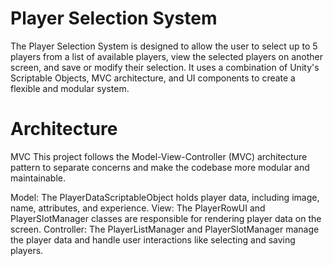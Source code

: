 # Player Selection System
 
The Player Selection System is designed to allow the user to select up to 5 players from a list of available players, view the selected players on another screen, and save or modify their selection. It uses a combination of Unity's Scriptable Objects, MVC architecture, and UI components to create a flexible and modular system.


# Architecture
MVC 
This project follows the Model-View-Controller (MVC) architecture pattern to separate concerns and make the codebase more modular and maintainable.

Model: The PlayerDataScriptableObject holds player data, including image, name, attributes, and experience.
View: The PlayerRowUI and PlayerSlotManager classes are responsible for rendering player data on the screen.
Controller: The PlayerListManager and PlayerSlotManager manage the player data and handle user interactions like selecting and saving players.
